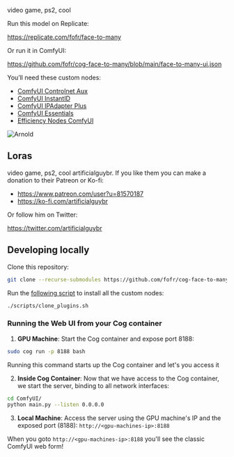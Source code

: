  video game, ps2, cool

Run this model on Replicate:

https://replicate.com/fofr/face-to-many

Or run it in ComfyUI:

https://github.com/fofr/cog-face-to-many/blob/main/face-to-many-ui.json

You’ll need these custom nodes:

- [ComfyUI Controlnet Aux](https://github.com/Fannovel16/comfyui_controlnet_aux/tree/6d6f63c)
- [ComfyUI InstantID](https://github.com/cubiq/ComfyUI_InstantID/tree/0fcf494)
- [ComfyUI IPAdapter Plus](https://github.com/cubiq/ComfyUI_IPAdapter_plus/tree/4e898fe)
- [ComfyUI Essentials](https://github.com/cubiq/ComfyUI_essentials/tree/c9236fe)
- [Efficiency Nodes ComfyUI](https://github.com/jags111/efficiency-nodes-comfyui/tree/1ac5f18)

![Arnold](https://replicate.delivery/pbxt/R1ayGe5efoQbaoRzgDEJdLsIZ20lWRiprvoW1F4uKAZIha6kA/ComfyUI_00001_.png)

## Loras

 video game, ps2, cool artificialguybr. If you like them you can make a donation to their Patreon or Ko-fi:

- https://www.patreon.com/user?u=81570187
- https://ko-fi.com/artificialguybr

Or follow him on Twitter:

https://twitter.com/artificialguybr

## Developing locally

Clone this repository:

```sh
git clone --recurse-submodules https://github.com/fofr/cog-face-to-many.git
```

Run the [following script](https://github.com/fofr/cog-comfyui/blob/main/scripts/clone_plugins.sh) to install all the custom nodes:

```sh
./scripts/clone_plugins.sh
```

### Running the Web UI from your Cog container

1. **GPU Machine**: Start the Cog container and expose port 8188:
```sh
sudo cog run -p 8188 bash
```
Running this command starts up the Cog container and let's you access it

2. **Inside Cog Container**: Now that we have access to the Cog container, we start the server, binding to all network interfaces:
```sh
cd ComfyUI/
python main.py --listen 0.0.0.0
```

3. **Local Machine**: Access the server using the GPU machine's IP and the exposed port (8188):
`http://<gpu-machines-ip>:8188`

When you goto `http://<gpu-machines-ip>:8188` you'll see the classic ComfyUI web form!
